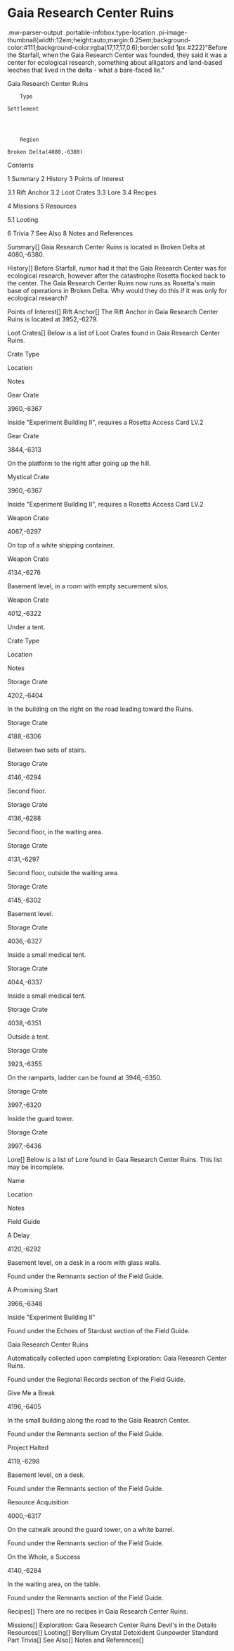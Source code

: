 # Gaia Research Center Ruins

.mw-parser-output .portable-infobox.type-location .pi-image-thumbnail{width:12em;height:auto;margin:0.25em;background-color:#111;background-color:rgba(17,17,17,0.6);border:solid 1px #222}"Before the Starfall, when the Gaia Research Center was founded, they said it was a center for ecological research, something about alligators and land-based leeches that lived in the delta - what a bare-faced lie."

Gaia Research Center Ruins

	

	
		Type
	
	Settlement



	
		Region
	
	Broken Delta(4080,-6380)




Contents

1 Summary
2 History
3 Points of Interest

3.1 Rift Anchor
3.2 Loot Crates
3.3 Lore
3.4 Recipes


4 Missions
5 Resources

5.1 Looting


6 Trivia
7 See Also
8 Notes and References



Summary[]
Gaia Research Center Ruins is located in Broken Delta at 4080,-6380.

History[]
Before Starfall, rumor had it that the Gaia Research Center was for ecological research, however after the catastrophe Rosetta flocked back to the center. The Gaia Research Center Ruins now runs as Rosetta's main base of operations in Broken Delta. Why would they do this if it was only for ecological research? 

Points of Interest[]
Rift Anchor[]
The Rift Anchor in Gaia Research Center Ruins is located at 3952,-6279.

Loot Crates[]
Below is a list of Loot Crates found in Gaia Research Center Ruins.



Crate Type

Location

Notes


Gear Crate

3960,-6367

Inside "Experiment Building II", requires a Rosetta Access Card LV.2


Gear Crate

3844,-6313

On the platform to the right after going up the hill.


Mystical Crate

3960,-6367

Inside "Experiment Building II", requires a Rosetta Access Card LV.2


Weapon Crate

4067,-6297

On top of a white shipping container.


Weapon Crate

4134,-6276

Basement level, in a room with empty securement silos.


Weapon Crate

4012,-6322

Under a tent.






Crate Type

Location

Notes


Storage Crate

4202,-6404

In the building on the right on the road leading toward the Ruins.


Storage Crate

4188,-6306

Between two sets of stairs.


Storage Crate

4146,-6294

Second floor.


Storage Crate

4136,-6288

Second floor, in the waiting area.


Storage Crate

4131,-6297

Second floor, outside the waiting area.


Storage Crate

4145,-6302

Basement level.


Storage Crate

4036,-6327

Inside a small medical tent.


Storage Crate

4044,-6337

Inside a small medical tent.


Storage Crate

4038,-6351

Outside a tent.


Storage Crate

3923,-6355

On the ramparts, ladder can be found at 3946,-6350.


Storage Crate

3997,-6320

Inside the guard tower.


Storage Crate

3997,-6436




Lore[]
Below is a list of Lore found in Gaia Research Center Ruins. This list may be incomplete.



Name

Location

Notes

Field Guide


A Delay

4120,-6292

Basement level, on a desk in a room with glass walls.

Found under the Remnants section of the Field Guide.


A Promising Start

3966,-6348

Inside "Experiment Building II"

Found under the Echoes of Stardust section of the Field Guide.


Gaia Research Center Ruins



Automatically collected upon completing Exploration: Gaia Research Center Ruins.

Found under the Regional Records section of the Field Guide.


Give Me a Break

4196,-6405

In the small building along the road to the Gaia Reasrch Center.

Found under the Remnants section of the Field Guide.


Project Halted

4119,-6298

Basement level, on a desk.

Found under the Remnants section of the Field Guide.


Resource Acquisition

4000,-6317

On the catwalk around the guard tower, on a white barrel.

Found under the Remnants section of the Field Guide.


On the Whole, a Success

4140,-6284

In the waiting area, on the table.

Found under the Remnants section of the Field Guide.


Recipes[]
There are no recipes in Gaia Research Center Ruins.

Missions[]
Exploration: Gaia Research Center Ruins
Devil's in the Details
Resources[]
Looting[]
Beryllium Crystal
Detoxident
Gunpowder
Standard Part
Trivia[]
See Also[]
Notes and References[]
